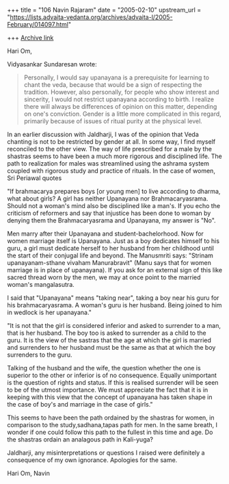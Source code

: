 +++
title = "106 Navin Rajaram"
date = "2005-02-10"
upstream_url = "https://lists.advaita-vedanta.org/archives/advaita-l/2005-February/014097.html"

+++
[Archive link](https://lists.advaita-vedanta.org/archives/advaita-l/2005-February/014097.html)

Hari Om,

Vidyasankar Sundaresan wrote:

> Personally, I would say upanayana is a prerequisite for learning to 
> chant the veda, because that would be a sign of respecting the 
> tradition. However, also personally, for people who show interest and 
> sincerity, I would not restrict upanayana according to birth. I 
> realize there will always be differences of opinion on this matter, 
> depending on one's conviction. Gender is a little more complicated in 
> this regard, primarily because of issues of ritual purity at the 
> physical level.


In an earlier discussion with Jaldharji, I was of the opinion that Veda 
chanting is not to be restricted by gender at all. In some way, I find 
myself reconciled to the other view. The way of life prescribed for a 
male by the shastras seems to have been a much more rigorous and 
disciplined life. The path to realization for males was streamlined 
using the ashrama system coupled with rigorous study and practice of 
rituals. In the case of women, Sri Periawal quotes

"If brahmacarya prepares boys [or young men] to live according to 
dharma, what about girls? A girl has neither Upanayana nor 
Brahmacaryasrama. Should not a woman's mind also be disciplined like a 
man's. If you echo the criticism of reformers and say that injustice has 
been done to woman by denying them the Brahmacaryasrama and Upanayana, 
my answer is "No".

Men marry after their Upanayana and student-bachelorhood. Now for women 
marriage itself is Upanayana. Just as a boy dedicates himself to his 
guru, a girl must dedicate herself to her husband from her childhood 
until the start of their conjugal life and beyond. The Manusmriti says: 
"Strinam upanayanam-sthane vivaham Manurabravit" (Manu says that for 
women marriage is in place of upanayana). If you ask for an external 
sign of this like sacred thread worn by the men, we may at once point to 
the married woman's mangalasutra.

I said that "Upanayana" means "taking near", taking a boy near his guru 
for his brahmacaryasrama. A woman's guru is her husband. Being joined to 
him in wedlock is her upanayana."


"It is not that the girl is considered inferior and asked to surrender 
to a man, that is her husband. The boy too is asked to surrender as a 
child to the guru. It is the view of the sastras that the age at which 
the girl is married and surrenders to her husband must be the same as 
that at which the boy surrenders to the guru.

Talking of the husband and the wife, the question whether the one is 
superior to the other or inferior is of no consequence. Equally 
unimportant is the question of rights and status. If this is realised 
surrender will be seen to be of the utmost importance. We must 
appreciate the fact that it is in keeping with this view that the 
concept of upanayana has taken shape in the case of boy's and marriage 
in the case of girls."


This seems to have been the path ordained by the shastras for women, in 
comparison to the study,sadhana,tapas path for men. In the same breath, 
I wonder if one could follow this path to the fullest in this time and 
age. Do the shastras ordain an analagous path in Kali-yuga?

Jaldharji, any misinterpretations or questions I raised were definitely 
a consequence of my own ignorance. Apologies for the same.


Hari Om,
Navin

